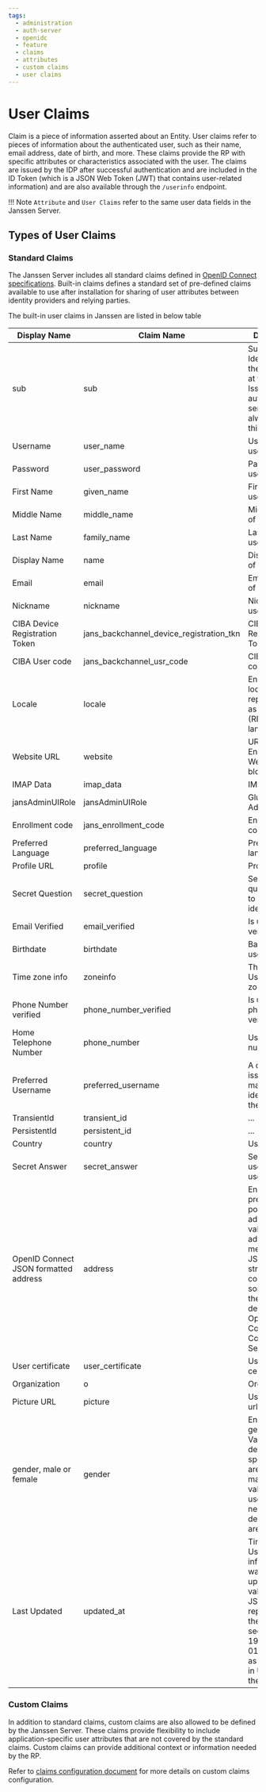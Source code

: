 ```yaml
---
tags:
  - administration
  - auth-server
  - openidc
  - feature
  - claims
  - attributes
  - custom claims
  - user claims
---
```


# User Claims

Claim is a piece of information asserted about an Entity. User claims refer to pieces of information about the authenticated user, such as their name, email address, date of birth, and more. These claims provide the RP with specific attributes or characteristics associated with the user. The claims are issued by the IDP after successful authentication and are included in the ID Token (which is a JSON Web Token (JWT) that contains user-related information) and are also available through the
`/userinfo` endpoint. 



!!! Note
    `Attribute` and `User Claims` refer to the same user data fields in 
    the Janssen Server.

## Types of User Claims

### Standard Claims 

The Janssen Server includes all standard claims defined in [OpenID Connect specifications](https://openid.net/specs/openid-connect-core-1_0.html#StandardClaims). Built-in claims defines a standard set of pre-defined claims available to use after installation for sharing of user attributes between identity providers and relying parties. 

The built-in user claims in Janssen are listed in below table

|Display Name|Claim Name|Description|
|---|---|---|
|sub|sub|	Subject - Identifier for the End-User at the Issuer.The authorization server will always send this claim.|
|Username|user_name|Username of user| 
|Password|user_password|Password of user|
|First Name|given_name|First name of user|
|Middle Name|middle_name|Middle name of user|
|Last Name|family_name|Last name of user|
|Display Name|name|Display name of user|
|Email|email|Email address of user|
|Nickname|nickname|Nickname used for user|
|CIBA Device Registration Token|jans_backchannel_device_registration_tkn|CIBA Device Registration Token|
|CIBA User code|jans_backchannel_usr_code|CIBA User code|
|Locale|locale|End-User's locale, represented as a BCP47 (RFC5646) language tag|      
|Website URL|website|URL of the End-User's Web page or blog| 
|IMAP Data|imap_data|IMAP data|   
|jansAdminUIRole|jansAdminUIRole|Gluu Flex Admin UI role|
|Enrollment code|jans_enrollment_code|Enrollment code|
|Preferred Language|preferred_language|Preferred language|
|Profile URL|profile|Profile URL|
|Secret Question|secret_question|Secret question used to verify user identity|
|Email Verified|email_verified|Is user's email verified?|
|Birthdate|birthdate|Baithdate of user|   
|Time zone info|zoneinfo|The End-User's time zone|
|Phone Number verified|phone_number_verified|Is user's phone number verified?|
|Home Telephone Number|phone_number|User's phone number|
|Preferred Username|preferred_username|A domain issued and managed identifier for the person|
|TransientId|transient_id|...| 
|PersistentId|persistent_id|...|
|Country|country|User's country|     
|Secret Answer|secret_answer|Secret answer used to verify user identity|
|OpenID Connect JSON formatted address|address|End-User's preferred postal address. The value of the address member is a JSON structure containing some or all of the members defined in OpenID Connect 1.0 Core Standard Section 5.1.1|
|User certificate|user_certificate|User certificate|
|Organization|o|Organization|
|Picture URL|picture|User's picture url| 
|gender, male or female|gender|	End-User's gender. Values defined by this specification are female and male. Other values MAY be used when neither of the defined values are applicable.|
|Last Updated|updated_at|Time the End-User's information was last updated. Its value is a JSON number representing the number of seconds from 1970-01-01T00:00:00Z as measured in UTC until the date/time.|


### Custom Claims

In addition to standard claims, custom claims are also allowed to be defined by the 
Janssen Server. These claims provide flexibility to include application-specific
 user attributes that are not covered by the standard claims. 
 Custom claims can provide additional context or information needed by the RP.

 Refer to [claims configuration document](../../../config-guide/auth-server-config/attribute-configuration.md) for more details on custom claims configuration.